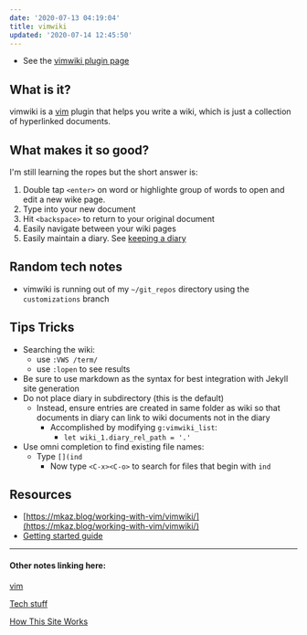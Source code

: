 ```yaml
---
date: '2020-07-13 04:19:04'
title: vimwiki
updated: '2020-07-14 12:45:50'
---
```



* See the [vimwiki plugin page](https://vimwiki.github.io)

## What is it?

vimwiki is a [vim](/vim) plugin that helps you write a wiki, which is just a
collection of hyperlinked documents.

## What makes it so good?

I'm still learning the ropes but the short answer is:

1. Double tap `<enter>` on word or highlighte group of words to open and edit
   a new wike page.
2. Type into your new document
3. Hit `<backspace>` to return to your original document
4. Easily navigate between your wiki pages
5. Easily maintain a diary. See [keeping a diary](/Keeping-a-diary)

## Random tech notes
* vimwiki is running out of my `~/git_repos` directory using the
  `customizations` branch

## Tips Tricks
* Searching the wiki:
  * use `:VWS /term/`
  * use `:lopen` to see results
* Be sure to use markdown as the syntax for best integration with Jekyll site
  generation
* Do not place diary in subdirectory (this is the default)
  * Instead, ensure entries are created in same folder as wiki so that documents
    in diary can link to wiki documents not in the diary
    * Accomplished by modifying `g:vimwiki_list`:
      * `let wiki_1.diary_rel_path = '.'`
* Use omni completion to find existing file names:
  * Type `[](ind`
    * Now type `<C-x><C-o>` to search for files that begin with `ind`


## Resources
* [https://mkaz.blog/working-with-vim/vimwiki/](https://mkaz.blog/working-with-vim/vimwiki/)
* [Getting started guide](https://blog.mague.com/?p=602)

---
#### Other notes linking here:

[vim](/vim)

[Tech stuff](/Tech-stuff)

[How This Site Works](/How-this-site-is-built)
